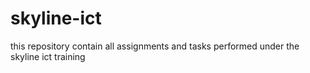 # skyline-ict
this repository contain all assignments and tasks performed under the skyline ict training
